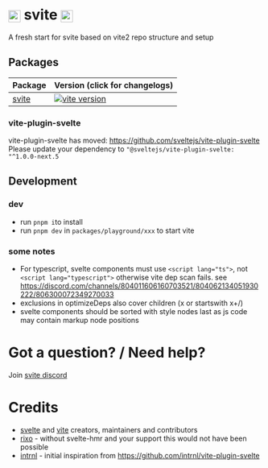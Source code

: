 <h1><img width=24 alt="svite-logo" src="resources/svite-logo.svg" style="vertical-align: middle">&nbsp;svite&nbsp;<img width=24 alt="svite-logo" src="resources/svite-logo.svg" style="vertical-align: middle"></h1>

A fresh start for svite based on vite2 repo structure and setup

## Packages

| Package                 | Version (click for changelogs)                                                                   |
| ----------------------- | ------------------------------------------------------------------------------------------------ |
| [svite](packages/svite) | [![vite version](https://img.shields.io/npm/v/svite.svg?label=%20)](packages/svite/CHANGELOG.md) |

### vite-plugin-svelte

vite-plugin-svelte has moved: https://github.com/sveltejs/vite-plugin-svelte
Please update your dependency to `"@sveltejs/vite-plugin-svelte: "^1.0.0-next.5`

## Development

### dev

- run `pnpm i`to install
- run `pnpm dev` in `packages/playground/xxx` to start vite

### some notes

- For typescript, svelte components must use `<script lang="ts">`, not `<script lang="typescript">` otherwise vite dep scan fails. see https://discord.com/channels/804011606160703521/804062134051930222/806300072349270033
- exclusions in optimizeDeps also cover children (x or startswith x+/)
- svelte components should be sorted with style nodes last as js code may contain markup node positions

# Got a question? / Need help?

Join [svite discord](https://discord.gg/nzgMZJD)

# Credits

- [svelte](https://svelte.dev) and [vite](https://github.com/vitejs/vite#readme) creators, maintainers and contributors
- [rixo](https://github.com/rixo) - without svelte-hmr and your support this would not have been possible
- [intrnl](https://github.com/intrnl) - initial inspiration from https://github.com/intrnl/vite-plugin-svelte
